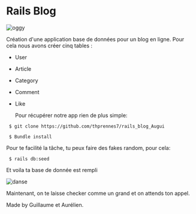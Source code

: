 # Rails Blog

![oggy](https://media.giphy.com/media/9uIms7t4Zb27xcKaiu/giphy.gif)

Création d'une application base de données pour un blog en ligne. Pour cela nous avons créer cinq tables :
  * User
  * Article
  * Category
  * Comment
  * Like

    Pour récupérer notre app rien de plus simple:
<pre><code> $ git clone https://github.com/thprennes7/rails_blog_Augui</code></pre>

<pre><code> $ Bundle install</code></pre>

Pour te facilité la tâche, tu peux faire des fakes random, pour cela:  
<pre><code> $ rails db:seed </code></pre>

Et voila ta base de donnée est rempli

![danse](https://media.giphy.com/media/3oz8xPzHi7P2hVyVMs/giphy.gif)

Maintenant, on te laisse checker comme un grand et on attends ton appel.


Made by Guillaume et Aurélien.
